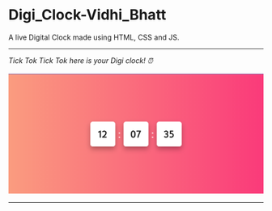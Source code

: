 # Digi_Clock-Vidhi_Bhatt
A live Digital Clock made using HTML, CSS and JS.
<hr>
<i> Tick Tok Tick Tok here is your Digi clock! ⏰</i>
<br><br>
<img src="https://github.com/VidhiBhatt01/Digi_Clock-Vidhi_Bhatt/blob/main/IMG.png">
<br>
<hr>
